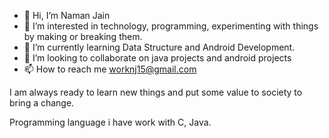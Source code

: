 - 👋 Hi, I’m Naman Jain
- 👀 I’m interested in technology, programming, experimenting with things by making or breaking them.
- 🌱 I’m currently learning Data Structure and Android Development.
- 💞️ I’m looking to collaborate on java projects and android projects
- 📫 How to reach me worknj15@gmail.com

I am always ready to learn new things and put some value to  society to bring a change.

Programming language i have work with C, Java.

